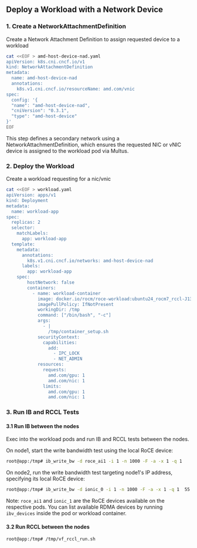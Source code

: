 ## Deploy a Workload with a Network Device

### 1. Create a NetworkAttachmentDefinition 

Create a Network Attachment Definition to assign requested device to a workload
```bash
cat <<EOF > amd-host-device-nad.yaml
apiVersion: k8s.cni.cncf.io/v1
kind: NetworkAttachmentDefinition
metadata:
  name: amd-host-device-nad
  annotations:
    k8s.v1.cni.cncf.io/resourceName: amd.com/vnic
spec:
  config: '{
  "name": "amd-host-device-nad",
  "cniVersion": "0.3.1",
  "type": "amd-host-device"
}'
EOF
```
This step defines a secondary network using a NetworkAttachmentDefinition, which ensures the requested NIC or vNIC device is assigned to the workload pod via Multus.

### 2. Deploy the Workload

Create a workload requesting for a nic/vnic
```bash
cat <<EOF > workload.yaml
apiVersion: apps/v1 
kind: Deployment 
metadata: 
  name: workload-app 
spec: 
  replicas: 2
  selector: 
    matchLabels: 
      app: workload-app 
  template: 
    metadata: 
      annotations: 
        k8s.v1.cni.cncf.io/networks: amd-host-device-nad
      labels: 
        app: workload-app
    spec:
        hostNetwork: false
        containers:
          - name: workload-container
            image: docker.io/rocm/roce-workload:ubuntu24_rocm7_rccl-J13A-1_anp-v1.1.0-4D_ainic-1.117.1-a-63
            imagePullPolicy: IfNotPresent
            workingDir: /tmp
            command: ["/bin/bash", "-c"]
            args:
              - |
                /tmp/container_setup.sh
            securityContext:
              capabilities:
                add: 
                  - IPC_LOCK
                  - NET_ADMIN
            resources:
              requests:
                amd.com/gpu: 1
                amd.com/nic: 1
              limits:
                amd.com/gpu: 1
                amd.com/nic: 1
```

### 3. Run IB and RCCL Tests

#### 3.1 Run IB between the nodes
Exec into the workload pods and run IB and RCCL tests between the nodes. 

On node1, start the write bandwidth test using the local RoCE device:

```bash
root@app:/tmp# ib_write_bw -d roce_ai1 -i 1 -n 1000 -F -a -x 1 -q 1
```

On node2, run the write bandwidth test targeting node1's IP address, specifying its local RoCE device:
```bash
root@app:/tmp# ib_write_bw -d ionic_0 -i 1 -n 1000 -F -a -x 1 -q 1  55.1.1.56
```

Note:
`roce_ai1` and `ionic_1` are the RoCE devices available on the respective pods.
You can list available RDMA devices by running `ibv_devices` inside the pod or workload container.

#### 3.2 Run RCCL between the nodes

```bash
root@app:/tmp# /tmp/vf_rccl_run.sh
```
